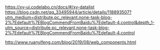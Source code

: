 https://xy-ui.codelabo.cn/docs/#/xy-datalist
https://blog.csdn.net/qq_33495944/article/details/118893507?utm_medium=distribute.pc_relevant.none-task-blog-2%7Edefault%7EBlogCommendFromBaidu%7Edefault-4.control&depth_1-utm_source=distribute.pc_relevant.none-task-blog-2%7Edefault%7EBlogCommendFromBaidu%7Edefault-4.control



http://www.ruanyifeng.com/blog/2019/08/web_components.html









